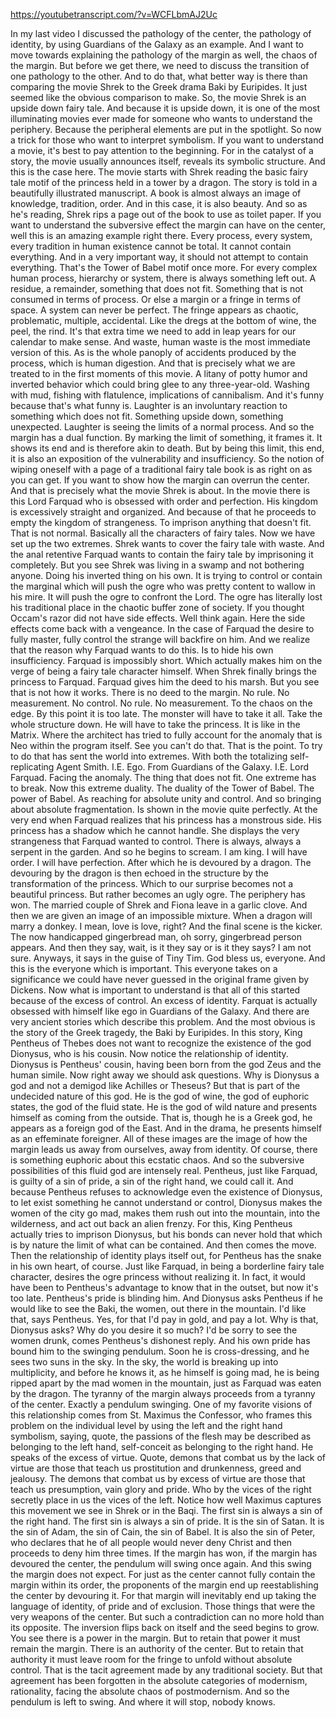 https://youtubetranscript.com/?v=WCFLbmAJ2Uc

 In my last video I discussed the pathology of the center, the pathology of identity, by using Guardians of the Galaxy as an example. And I want to move towards explaining the pathology of the margin as well, the chaos of the margin. But before we get there, we need to discuss the transition of one pathology to the other. And to do that, what better way is there than comparing the movie Shrek to the Greek drama Baki by Euripides. It just seemed like the obvious comparison to make. So, the movie Shrek is an upside down fairy tale. And because it is upside down, it is one of the most illuminating movies ever made for someone who wants to understand the periphery. Because the peripheral elements are put in the spotlight. So now a trick for those who want to interpret symbolism. If you want to understand a movie, it's best to pay attention to the beginning. For in the catalyst of a story, the movie usually announces itself, reveals its symbolic structure. And this is the case here. The movie starts with Shrek reading the basic fairy tale motif of the princess held in a tower by a dragon. The story is told in a beautifully illustrated manuscript. A book is almost always an image of knowledge, tradition, order. And in this case, it is also beauty. And so as he's reading, Shrek rips a page out of the book to use as toilet paper. If you want to understand the subversive effect the margin can have on the center, well this is an amazing example right there. Every process, every system, every tradition in human existence cannot be total. It cannot contain everything. And in a very important way, it should not attempt to contain everything. That's the Tower of Babel motif once more. For every complex human process, hierarchy or system, there is always something left out. A residue, a remainder, something that does not fit. Something that is not consumed in terms of process. Or else a margin or a fringe in terms of space. A system can never be perfect. The fringe appears as chaotic, problematic, multiple, accidental. Like the dregs at the bottom of wine, the peel, the rind. It's that extra time we need to add in leap years for our calendar to make sense. And waste, human waste is the most immediate version of this. As is the whole panoply of accidents produced by the process, which is human digestion. And that is precisely what we are treated to in the first moments of this movie. A litany of potty humor and inverted behavior which could bring glee to any three-year-old. Washing with mud, fishing with flatulence, implications of cannibalism. And it's funny because that's what funny is. Laughter is an involuntary reaction to something which does not fit. Something upside down, something unexpected. Laughter is seeing the limits of a normal process. And so the margin has a dual function. By marking the limit of something, it frames it. It shows its end and is therefore akin to death. But by being this limit, this end, it is also an exposition of the vulnerability and insufficiency. So the notion of wiping oneself with a page of a traditional fairy tale book is as right on as you can get. If you want to show how the margin can overrun the center. And that is precisely what the movie Shrek is about. In the movie there is this Lord Farquad who is obsessed with order and perfection. His kingdom is excessively straight and organized. And because of that he proceeds to empty the kingdom of strangeness. To imprison anything that doesn't fit. That is not normal. Basically all the characters of fairy tales. Now we have set up the two extremes. Shrek wants to cover the fairy tale with waste. And the anal retentive Farquad wants to contain the fairy tale by imprisoning it completely. But you see Shrek was living in a swamp and not bothering anyone. Doing his inverted thing on his own. It is trying to control or contain the marginal which will push the ogre who was pretty content to wallow in his mire. It will push the ogre to confront the Lord. The ogre has literally lost his traditional place in the chaotic buffer zone of society. If you thought Occam's razor did not have side effects. Well think again. Here the side effects come back with a vengeance. In the case of Farquad the desire to fully master, fully control the strange will backfire on him. And we realize that the reason why Farquad wants to do this. Is to hide his own insufficiency. Farquad is impossibly short. Which actually makes him on the verge of being a fairy tale character himself. When Shrek finally brings the princess to Farquad. Farquad gives him the deed to his marsh. But you see that is not how it works. There is no deed to the margin. No rule. No measurement. No control. No rule. No measurement. To the chaos on the edge. By this point it is too late. The monster will have to take it all. Take the whole structure down. He will have to take the princess. It is like in the Matrix. Where the architect has tried to fully account for the anomaly that is Neo within the program itself. See you can't do that. That is the point. To try to do that has sent the world into extremes. With both the totalizing self-replicating Agent Smith. I.E. Ego. From Guardians of the Galaxy. I.E. Lord Farquad. Facing the anomaly. The thing that does not fit. One extreme has to break. Now this extreme duality. The duality of the Tower of Babel. The power of Babel. As reaching for absolute unity and control. And so bringing about absolute fragmentation. Is shown in the movie quite perfectly. At the very end when Farquad realizes that his princess has a monstrous side. His princess has a shadow which he cannot handle. She displays the very strangeness that Farquad wanted to control. There is always, always a serpent in the garden. And so he begins to scream. I am king. I will have order. I will have perfection. After which he is devoured by a dragon. The devouring by the dragon is then echoed in the structure by the transformation of the princess. Which to our surprise becomes not a beautiful princess. But rather becomes an ugly ogre. The periphery has won. The married couple of Shrek and Fiona leave in a garlic clove. And then we are given an image of an impossible mixture. When a dragon will marry a donkey. I mean, love is love, right? And the final scene is the kicker. The now handicapped gingerbread man, oh sorry, gingerbread person appears. And then they say, wait, is it they say or is it they says? I am not sure. Anyways, it says in the guise of Tiny Tim. God bless us, everyone. And this is the everyone which is important. This everyone takes on a significance we could have never guessed in the original frame given by Dickens. Now what is important to understand is that all of this started because of the excess of control. An excess of identity. Farquat is actually obsessed with himself like ego in Guardians of the Galaxy. And there are very ancient stories which describe this problem. And the most obvious is the story of the Greek tragedy, the Baki by Euripides. In this story, King Pentheus of Thebes does not want to recognize the existence of the god Dionysus, who is his cousin. Now notice the relationship of identity. Dionysus is Pentheus' cousin, having been born from the god Zeus and the human simile. Now right away we should ask questions. Why is Dionysus a god and not a demigod like Achilles or Theseus? But that is part of the undecided nature of this god. He is the god of wine, the god of euphoric states, the god of the fluid state. He is the god of wild nature and presents himself as coming from the outside. That is, though he is a Greek god, he appears as a foreign god of the East. And in the drama, he presents himself as an effeminate foreigner. All of these images are the image of how the margin leads us away from ourselves, away from identity. Of course, there is something euphoric about this ecstatic chaos. And so the subversive possibilities of this fluid god are intensely real. Pentheus, just like Farquad, is guilty of a sin of pride, a sin of the right hand, we could call it. And because Pentheus refuses to acknowledge even the existence of Dionysus, to let exist something he cannot understand or control, Dionysus makes the women of the city go mad, makes them rush out into the mountain, into the wilderness, and act out back an alien frenzy. For this, King Pentheus actually tries to imprison Dionysus, but his bonds can never hold that which is by nature the limit of what can be contained. And then comes the move. Then the relationship of identity plays itself out, for Pentheus has the snake in his own heart, of course. Just like Farquad, in being a borderline fairy tale character, desires the ogre princess without realizing it. In fact, it would have been to Pentheus's advantage to know that in the outset, but now it's too late. Pentheus's pride is blinding him. And Dionysus asks Pentheus if he would like to see the Baki, the women, out there in the mountain. I'd like that, says Pentheus. Yes, for that I'd pay in gold, and pay a lot. Why is that, Dionysus asks? Why do you desire it so much? I'd be sorry to see the women drunk, comes Pentheus's dishonest reply. And his own pride has bound him to the swinging pendulum. Soon he is cross-dressing, and he sees two suns in the sky. In the sky, the world is breaking up into multiplicity, and before he knows it, as he himself is going mad, he is being ripped apart by the mad women in the mountain, just as Farquad was eaten by the dragon. The tyranny of the margin always proceeds from a tyranny of the center. Exactly a pendulum swinging. One of my favorite visions of this relationship comes from St. Maximus the Confessor, who frames this problem on the individual level by using the left and the right hand symbolism, saying, quote, the passions of the flesh may be described as belonging to the left hand, self-conceit as belonging to the right hand. He speaks of the excess of virtue. Quote, demons that combat us by the lack of virtue are those that teach us prostitution and drunkenness, greed and jealousy. The demons that combat us by excess of virtue are those that teach us presumption, vain glory and pride. Who by the vices of the right secretly place in us the vices of the left. Notice how well Maximus captures this movement we see in Shrek or in the Baqi. The first sin is always a sin of the right hand. The first sin is always a sin of pride. It is the sin of Satan. It is the sin of Adam, the sin of Cain, the sin of Babel. It is also the sin of Peter, who declares that he of all people would never deny Christ and then proceeds to deny him three times. If the margin has won, if the margin has devoured the center, the pendulum will swing once again. And this swing the margin does not expect. For just as the center cannot fully contain the margin within its order, the proponents of the margin end up reestablishing the center by devouring it. For that margin will inevitably end up taking the language of identity, of pride and of exclusion. Those things that were the very weapons of the center. But such a contradiction can no more hold than its opposite. The inversion flips back on itself and the seed begins to grow. You see there is a power in the margin. But to retain that power it must remain the margin. There is an authority of the center. But to retain that authority it must leave room for the fringe to unfold without absolute control. That is the tacit agreement made by any traditional society. But that agreement has been forgotten in the absolute categories of modernism, rationality, facing the absolute chaos of postmodernism. And so the pendulum is left to swing. And where it will stop, nobody knows.